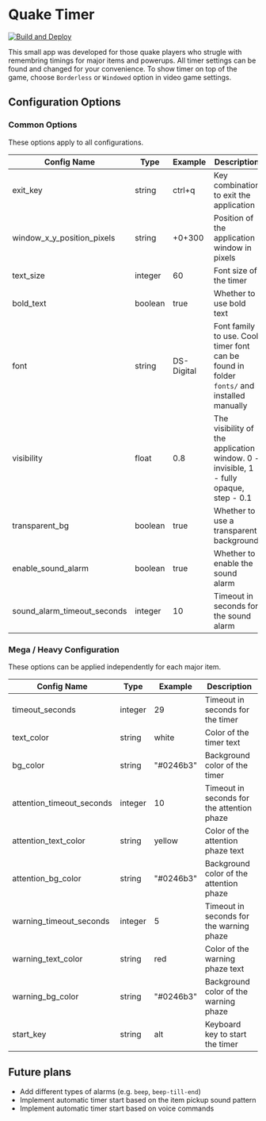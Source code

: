 Quake Timer
===========
[![Build and Deploy](https://github.com/Polikutkin/QuakeTimer/actions/workflows/build.yml/badge.svg?branch=main)](https://github.com/Polikutkin/QuakeTimer/actions/workflows/build.yml)

This small app was developed for those quake players who strugle with remembring timings for major items and powerups.
All timer settings can be found and changed for your convenience.
To show timer on top of the game, choose `Borderless` or `Windowed` option in video game settings.


Configuration Options
---------------------

### Common Options

These options apply to all configurations.

| Config Name                    | Type    | Example    | Description                                                                                |
|--------------------------------|---------|------------|--------------------------------------------------------------------------------------------|
| exit_key                       | string  | ctrl+q     | Key combination to exit the application                                                    |
| window\_x\_y\_position\_pixels | string  | +0+300     | Position of the application window in pixels                                               |
| text_size                      | integer | 60         | Font size of the timer                                                                     |
| bold_text                      | boolean | true       | Whether to use bold text                                                                   |
| font                           | string  | DS-Digital | Font family to use. Cool timer font can be found in folder `fonts/` and installed manually |
| visibility                     | float   | 0.8        | The visibility of the application window. 0 - invisible, 1 - fully opaque, step - 0.1      |
| transparent_bg                 | boolean | true       | Whether to use a transparent background                                                    |
| enable\_sound\_alarm           | boolean | true       | Whether to enable the sound alarm                                                          |
| sound\_alarm\_timeout_seconds  | integer | 10         | Timeout in seconds for the sound alarm                                                     |

### Mega / Heavy Configuration

These options can be applied independently for each major item.

| Config Name                 | Type    | Example   | Description                                |
|-----------------------------|---------|-----------|--------------------------------------------|
| timeout_seconds             | integer | 29        | Timeout in seconds for the timer           |
| text_color                  | string  | white     | Color of the timer text                    |
| bg_color                    | string  | "#0246b3" | Background color of the timer              |
| attention\_timeout\_seconds | integer | 10        | Timeout in seconds for the attention phaze |
| attention\_text\_color      | string  | yellow    | Color of the attention phaze text          |
| attention\_bg\_color        | string  | "#0246b3" | Background color of the attention phaze    |
| warning\_timeout\_seconds   | integer | 5         | Timeout in seconds for the warning phaze   |
| warning\_text\_color        | string  | red       | Color of the warning phaze text            |
| warning\_bg\_color          | string  | "#0246b3" | Background color of the warning phaze      |
| start_key                   | string  | alt       | Keyboard key to start the timer            |

Future plans
---------------------
- Add different types of alarms (e.g. `beep`, `beep-till-end`)
- Implement automatic timer start based on the item pickup sound pattern
- Implement automatic timer start based on voice commands